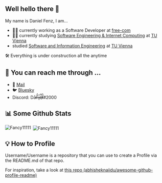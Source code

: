## Well hello there 👋

My name is Daniel Fenz, I am...
- 👨‍💼 currently working as a Software Developer at [free-com](https://free-com.eu/)
- 👨‍🎓 currently studying [Software Engineering & Internet Computing](https://tiss.tuwien.ac.at/curriculum/public/curriculum.xhtml?dswid=7523&dsrid=389&semester=YEAR&semesterCode=2024W&locale=en&key=56290&viewAcademicYear=true) at [TU Vienna](https://www.tuwien.at/) 
- studied [Software and Information Engineering](https://informatics.tuwien.ac.at/bachelor/software-and-information-engineering/) at [TU Vienna](https://www.tuwien.at/) 

🛠️ Everything is under construction all the anytime


## 📱 You can reach me through ...
- 📧 <a href="mailto:daniel@fenz.io" target="_blank">Mail</a>
- 🐦 <a href="https://blueksy.app/profile/fancy11111.bsky.social" target="_blank">Bluesky</a>
- Discord: Da̴̓̕n̶̿̓i̴̙̊ě̸̿l̷͆̔#2000


## 📊 Some Github Stats 
<p><img align="left" src="https://github-readme-stats.vercel.app/api/top-langs?username=fancy11111&show_icons=true&theme=dark&title_color=166d3b&locale=en&layout=compact" alt="Fancy11111" /></p>
<p>&nbsp;<img align="center" src="https://github-readme-stats.vercel.app/api?username=fancy11111&show_icons=true&theme=dark&title_color=166d3b&locale=en" alt="Fancy11111" /></p>

## 💡 How to Profile
Username/Username is a repository that you can use to create a Profile via the README.md of that repo.

For inspiration, take a look at [this repo (abhisheknaiidu/awesome-github-profile-readme)](https://github.com/abhisheknaiidu/awesome-github-profile-readme)
<!--
**Fancy11111/Fancy11111** is a ✨ _special_ ✨ repository because its `README.md` (this file) appears on your GitHub profile.

Here are some ideas to get you started:

- 🔭 I’m currently working on ...
- 🌱 I’m currently learning ...
- 👯 I’m looking to collaborate on ...
- 🤔 I’m looking for help with ...
- 💬 Ask me about ...
- 📫 How to reach me: ...
- 😄 Pronouns: ...
- ⚡ Fun fact: ...
-->
